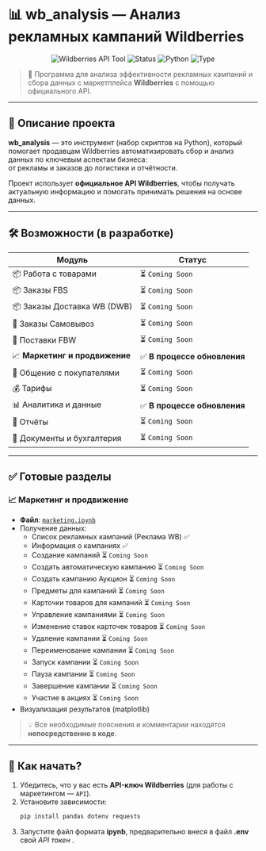# 📊 wb_analysis — Анализ рекламных кампаний Wildberries

<p align="center">
  <img src="https://img.shields.io/badge/Wildberries-API%20Tool-blue?logo=wildberries&logoColor=white" alt="Wildberries API Tool">
  <img src="https://img.shields.io/badge/Status-Under%20Development-orange?style=flat" alt="Status">
  <img src="https://img.shields.io/badge/Language-Python-yellow" alt="Python">
  <img src="https://img.shields.io/badge/Type-Data%20Analysis-brightgreen" alt="Type">
</p>

> 🚀 Программа для анализа эффективности рекламных кампаний и сбора данных с маркетплейса **Wildberries** с помощью официального API.

---

## 🌟 Описание проекта

**wb_analysis** — это инструмент (набор скриптов на Python), который помогает продавцам Wildberries автоматизировать сбор и анализ данных по ключевым аспектам бизнеса:  
от рекламы и заказов до логистики и отчётности.

Проект использует **официальное API Wildberries**, чтобы получать актуальную информацию и помогать принимать решения на основе данных.

---

## 🛠 Возможности (в разработке)

| Модуль | Статус |
|-------|--------|
| 📦 Работа с товарами | ⏳ `Coming Soon` |
| 📦 Заказы FBS | ⏳ `Coming Soon` |
| 📦 Заказы Доставка WB (DWB) | ⏳ `Coming Soon` |
| 🚚 Заказы Самовывоз | ⏳ `Coming Soon` |
| 🏬 Поставки FBW | ⏳ `Coming Soon` |
| 📈 **Маркетинг и продвижение** | ✅ **В процессе обновления** |
| 💬 Общение с покупателями | ⏳ `Coming Soon` |
| 💰 Тарифы | ⏳ `Coming Soon` |
| 📊 Аналитика и данные | ✅ **В процессе обновления** |
| 📑 Отчёты | ⏳ `Coming Soon` |
| 📄 Документы и бухгалтерия | ⏳ `Coming Soon` |

---

## ✅ Готовые разделы

### 📈 Маркетинг и продвижение
- **Файл**: [`marketing.ipynb`](marketing.ipynb)
- Получение данных:
  - Список рекламных кампаний (Реклама WB) ✅
  - Информация о кампаниях ✅
  - Создание кампаний ⏳ `Coming Soon`
  - Создать автоматическую кампанию ⏳ `Coming Soon` 
  - Создать кампанию Аукцион ⏳ `Coming Soon` 
  - Предметы для кампаний ⏳ `Coming Soon`
  - Карточки товаров для кампаний ⏳ `Coming Soon`
  - Управление кампаниями ⏳ `Coming Soon`
  - Изменение ставок карточек товаров ⏳ `Coming Soon`
  - Удаление кампании ⏳ `Coming Soon`
  - Переименование кампании ⏳ `Coming Soon`
  - Запуск кампании ⏳ `Coming Soon`
  - Пауза кампании ⏳ `Coming Soon`
  - Завершение кампании ⏳ `Coming Soon`
  - Участие в акциях ⏳ `Coming Soon`
- Визуализация результатов (matplotlib)

> 💡 Все необходимые пояснения и комментарии находятся **непосредственно в коде**.

---

## 🚀 Как начать?

1. Убедитесь, что у вас есть **API-ключ Wildberries** (для работы с маркетингом — `API`).
2. Установите зависимости:
   ```bash
   pip install pandas dotenv requests 
3. Запустите файл формата **ipynb**, предварительно внеся в файл **.env** свой *API токен* .
